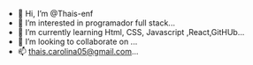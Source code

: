 - 👋 Hi, I’m @Thais-enf
- 👀 I’m interested in programador full stack...
- 🌱 I’m currently learning Html, CSS, Javascript ,React,GitHUb...
- 💞️ I’m looking to collaborate on ...
- 📫 thais.carolina05@gmail.com...

<!---
Thais-enf/Thais-enf is a ✨ special ✨ repository because its `README.md` (this file) appears on your GitHub profile.
You can click the Preview link to take a look at your changes.
--->
